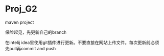 # Proj_G2
maven project

保险起见，先更新自己的branch

在intelij idea里使用git插件进行更新。不要直接在网站上传文件。每次更新前必须先pull再commit and push
